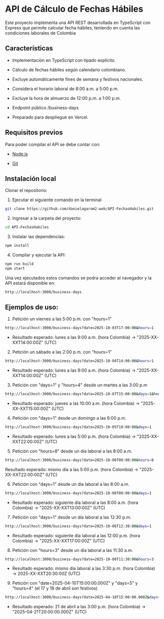 # API de Cálculo de Fechas Hábiles 

Este proyecto implementa una API REST desarrollada en TypeScript con Express que permite calcular fecha hábiles, teniendo en cuenta las condiciones laborales de Colombia

## Características

- Implementación en TypeScript con tipado explicito.

- Cálculo de fechas hábiles según calendario colombiano.

- Excluye automáticamente fines de semana y festivos nacionales.

- Considera el horario laboral de 8:00 a.m. a 5:00 p.m.

- Excluye la hora de almuerzo de 12:00 p.m. a 1:00 p.m.

- Endpoint público /business-days

- Preparado para despliegue en Vercel.



## Requisitos previos

Para poder compilar el API se debe contar con:

- [Node.js](https://nodejs.org/es)

- [Git](https://git-scm.com/)

## Instalación local

Clonar el repositorio:

1. Ejecutar el siguiente comando en la terminal

```bash
git clone https://github.com/danielagarom2-web/API-FechasHabiles.git
```


2. Ingresar a la carpeta del proyecto:

```bash
cd API-FechasHabiles
```

3. Instalar las dependencias:

```bash
npm install
```

4. Compilar y ejecutar la API:
```bash
npm run build
npm start
```

Una vez ejecutados estos comandos se podra acceder al navegador y la API estará disponible en:

```bash
http://localhost:3000/business-days
```


## Ejemplos de uso:
1. Petición un viernes a las 5:00 p.m. con "hours=1"

```bash
http://localhost:3000/business-days?date=2025-10-03T17:00:00&hours=1
```

- Resultado esperado: lunes a las 9:00 a.m. (hora Colombia) → "2025-XX-XXT14:00:00Z" (UTC)

2. Petición un sábado a las 2:00 p.m. con "hours=1"
```bash
http://localhost:3000/business-days?date=2025-10-04T14:00:00&hours=1
```
- Resultado esperado: lunes a las 9:00 a.m. (hora Colombia) → "2025-XX-XXT14:00:00Z" (UTC)

3. Petición con "days=1" y "hours=4" desde un martes a las 3:00 p.m
```bash
http://localhost:3000/business-days?date=2025-10-07T15:00:00&days=1&hours=4
```
- Resultado esperado: jueves a las 10:00 a.m. (hora Colombia) → "2025-XX-XXT15:00:00Z" (UTC)

4. Petición con "days=1" desde un domingo a las 6:00 p.m.

```bash
http://localhost:3000/business-days?date=2025-10-05T18:00:00&days=1
```
- Resultado esperado: lunes a las 5:00 p.m. (hora Colombia) → "2025-XX-XXT22:00:00Z" (UTC)

5. Petición con "hours=8"  desde un día laboral a las 8:00 a.m.

```bash
http://localhost:3000/business-days?date=2025-10-06T08:00:00&hours=8
```
Resultado esperado: mismo día a las 5:00 p.m. (hora Colombia) → "2025-XX-XXT22:00:00Z" (UTC)

6. Petición con "days=1"  desde un día laboral a las 8:00 a.m.

```bash
http://localhost:3000/business-days?date=2025-10-06T08:00:00&days=1
```
- Resultado esperado: siguiente día laboral a las 8:00 a.m. (hora Colombia) → "2025-XX-XXT13:00:00Z" (UTC)

7. Petición con "days=1"  desde un día laboral a las 12:30 p.m.

```bash
http://localhost:3000/business-days?date=2025-10-06T12:30:00&days=1
```

- Resultado esperado: siguiente día laboral a las 12:00 p.m. (hora Colombia) → "2025-XX-XXT17:00:00Z" (UTC)

8. Petición con "hours=3"  desde un día laboral a las 11:30 a.m.

```bash
http://localhost:3000/business-days?date=2025-10-06T11:30:00&hours=3
```
- Resultado esperado: mismo día laboral a las 3:30 p.m. (hora Colombia) → 2025-XX-XXT20:30:00Z (UTC)

9. Petición con "date=2025-04-10T15:00:00.000Z" y "days=5" y "hours=4"  (el 17 y 18 de abril son festivos)

```bash
http://localhost:3000/business-days?date=2025-04-10T15:00:00.000Z&days=5&hours=4
```

-  Resultado esperado: 21 de abril a las 3:00 p.m. (hora Colombia) → "2025-04-21T20:00:00.000Z" (UTC)












